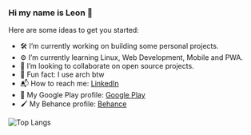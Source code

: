 ### Hi my name is Leon 👋

Here are some ideas to get you started:

- :hammer_and_wrench: I’m currently working on building some personal projects.
- :gear: I’m currently learning Linux, Web Development, Mobile and PWA.
- :water_buffalo: I’m looking to collaborate on open source projects.
- :penguin: Fun fact: I use arch btw
- :mailbox_with_mail: How to reach me: [LinkedIn](https://www.linkedin.com/in/leonribeirods/)
- :iphone: My Google Play profile: [Google Play](https://play.google.com/store/apps/developer?id=Leon+Ribeiro)
- :paintbrush: My Behance profile: [Behance](https://be.net/leonribeirods)


![Top Langs](https://github-readme-stats.vercel.app/api/top-langs/?username=leonribeiro&layout=compact)
